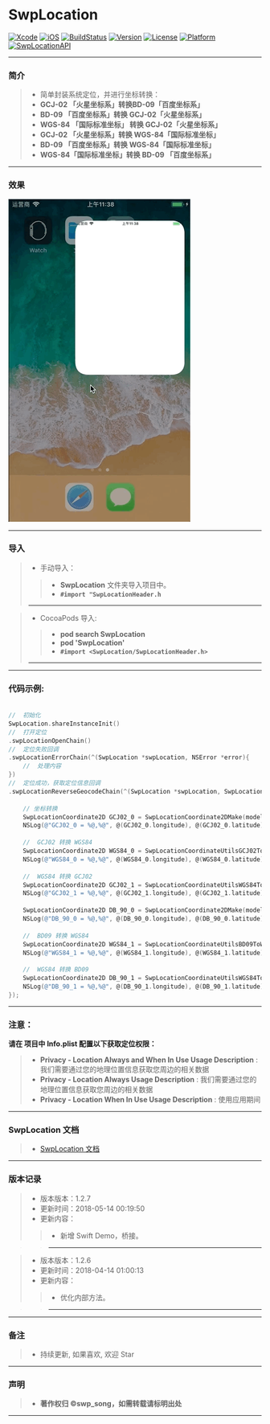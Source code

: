 # SwpLocation


[![Xcode](https://img.shields.io/badge/Xcode-9.3-25B1F6.svg)](https://developer.apple.com/xcode)
[![iOS](https://img.shields.io/badge/iOS-8.0+-1C75AF.svg)](https://developer.apple.com/xcode)
[![BuildStatus](https://travis-ci.org/swp-song/SwpLocation.svg?branch=master)](https://travis-ci.org/swp-song/SwpLocation)
[![Version](https://img.shields.io/cocoapods/v/SwpLocation.svg?style=flat)](http://cocoapods.org/pods/SwpLocation)
[![License](https://img.shields.io/cocoapods/l/SwpLocation.svg?style=flat)](http://cocoapods.org/pods/SwpLocation)
[![Platform](https://img.shields.io/cocoapods/p/SwpLocation.svg?style=flat)](http://cocoapods.org/pods/SwpLocation)
[![SwpLocationAPI](https://img.shields.io/badge/SwpLocationAPI-v1.2.7-44E0D3.svg)](https://swp-song.com/docs/SwpLocation/)



-------

###  简介
> * 简单封装系统定位，并进行坐标转换： 
> * **GCJ-02 「火星坐标系」转换BD-09「百度坐标系」**
> * **BD-09 「百度坐标系」转换 GCJ-02「火星坐标系」**
> * **WGS-84 「国际标准坐标」 转换 GCJ-02「火星坐标系」**
> * **GCJ-02 「火星坐标系」转换 WGS-84「国际标准坐标」**
> * **BD-09 「百度坐标系」转换 WGS-84「国际标准坐标」**
> * **WGS-84「国际标准坐标」转换 BD-09 「百度坐标系」**


-------

### 效果

![(效果)](https://raw.githubusercontent.com/swp-song/SwpLocation/master/Screenshot/SwpLocation.gif)

-------


### 导入

> * 手动导入：
>
>> * **SwpLocation** 文件夹导入项目中。
>> * **`#import "SwpLocationHeader.h`**
>>
> -------

> * CocoaPods 导入:
>
>> * **pod search SwpLocation**
>> * **pod 'SwpLocation'**
>> * **`#import <SwpLocation/SwpLocationHeader.h>`**
>>
> -------

-------

### 代码示例:

```Objective-C

//  初始化
SwpLocation.shareInstanceInit()
//  打开定位
.swpLocationOpenChain()
//  定位失败回调
.swpLocationErrorChain(^(SwpLocation *swpLocation, NSError *error){
    //  处理内容
})
//  定位成功，获取定位信息回调
.swpLocationReverseGeocodeChain(^(SwpLocation *swpLocation, SwpLocationModel *model, NSError *error){

    // 坐标转换
    SwpLocationCoordinate2D GCJ02_0 = SwpLocationCoordinate2DMake(model.latitudeGCJ02.doubleValue, model.longitudeGCJ02.doubleValue);
    NSLog(@"GCJ02_0 = %@,%@", @(GCJ02_0.longitude), @(GCJ02_0.latitude));
    
    //  GCJ02 转换 WGS84
    SwpLocationCoordinate2D WGS84_0 = SwpLocationCoordinateUtilsGCJ02ToWGS84(GCJ02_0.latitude, GCJ02_0.longitude);
    NSLog(@"WGS84_0 = %@,%@", @(WGS84_0.longitude), @(WGS84_0.latitude));
    
    //  WGS84 转换 GCJ02
    SwpLocationCoordinate2D GCJ02_1 = SwpLocationCoordinateUtilsWGS84ToGCJ02(WGS84_0.latitude, WGS84_0.longitude);
    NSLog(@"GCJ02_1 = %@,%@", @(GCJ02_1.longitude), @(GCJ02_1.latitude));
            
    SwpLocationCoordinate2D DB_90_0 = SwpLocationCoordinate2DMake(model.latitudeBD09.doubleValue, model.longitudeBD09.doubleValue);
    NSLog(@"DB_90_0 = %@,%@", @(DB_90_0.longitude), @(DB_90_0.latitude));
    
    //  BD09 转换 WGS84
    SwpLocationCoordinate2D WGS84_1 = SwpLocationCoordinateUtilsBD09ToWGS84(DB_90_0.latitude, DB_90_0.longitude);
    NSLog(@"WGS84_1 = %@,%@", @(WGS84_1.longitude), @(WGS84_1.latitude));
    
    //  WGS84 转换 BD09
    SwpLocationCoordinate2D DB_90_1 = SwpLocationCoordinateUtilsWGS84ToBD09(WGS84_1.latitude, WGS84_1.longitude);
    NSLog(@"DB_90_1 = %@,%@", @(DB_90_1.longitude), @(DB_90_1.latitude));
});

```

-------

### 注意：

**请在 项目中 Info.plist 配置以下获取定位权限：**
> * **Privacy - Location Always and When In Use Usage Description** : 我们需要通过您的地理位置信息获取您周边的相关数据
> * **Privacy - Location Always Usage Description** : 我们需要通过您的地理位置信息获取您周边的相关数据
> * **Privacy - Location When In Use Usage Description** : 使用应用期间
>
-------

### SwpLocation 文档

> * [SwpLocation 文档](https://swp-song.com/docs/SwpLocation/)

-------


### 版本记录

> * 版本版本：1.2.7
> * 更新时间：2018-05-14 00:19:50
> * 更新内容：
>>  *  新增 Swift Demo，桥接。

>> -------

> * 版本版本：1.2.6
> * 更新时间：2018-04-14 01:00:13
> * 更新内容：
>> * 优化内部方法。

>> -------

-------

### 备注

> * 持续更新, 如果喜欢, 欢迎 Star

-------

### 声明

 > * **著作权归 ©swp_song，如需转载请标明出处**

-------


